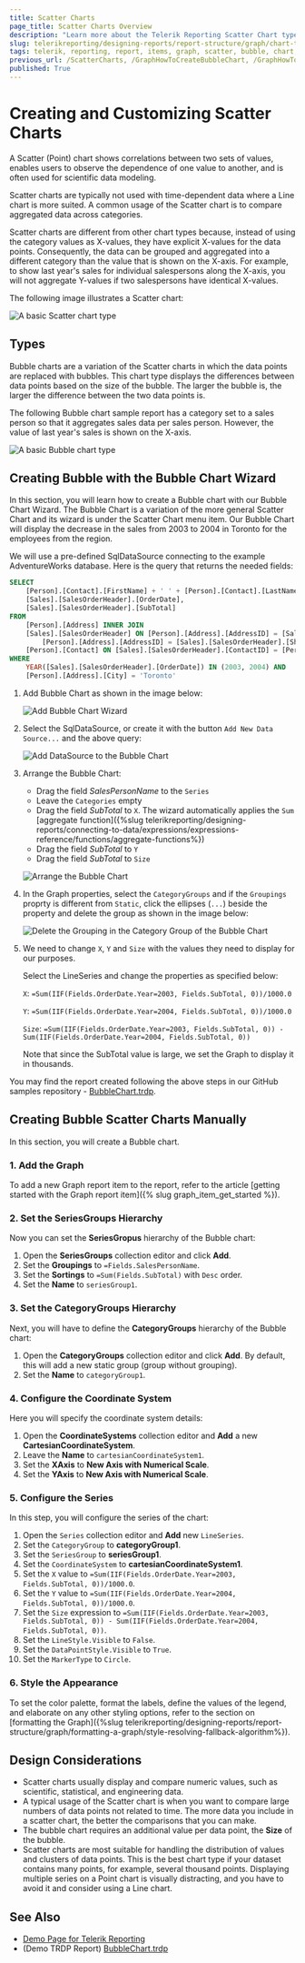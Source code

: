 ```yaml
---
title: Scatter Charts
page_title: Scatter Charts Overview
description: "Learn more about the Telerik Reporting Scatter Chart types supported by the Graph report item and learn how to create a Bubble chart."
slug: telerikreporting/designing-reports/report-structure/graph/chart-types/scatter-charts/overview
tags: telerik, reporting, report, items, graph, scatter, bubble, chart, overview, creating
previous_url: /ScatterCharts, /GraphHowToCreateBubbleChart, /GraphHowToCreateScatterChart, /report-items/graph/chart-types/scatter-charts/overview, /report-items/graph/chart-types/scatter-charts/how-to-create-scatter-chart, /report-items/graph/chart-types/scatter-charts/how-to-create-bubble-chart
published: True
---
```


# Creating and Customizing Scatter Charts

A Scatter (Point) chart shows correlations between two sets of values, enables users to observe the dependence of one value to another, and is often used for scientific data modeling. 

Scatter charts are typically not used with time-dependent data where a Line chart is more suited. A common usage of the Scatter chart is to compare aggregated data across categories. 

Scatter charts are different from other chart types because, instead of using the category values as X-values, they have explicit X-values for the data points. Consequently, the data can be grouped and aggregated into a different category than the value that is shown on the X-axis. For example, to show last year's sales for individual salespersons along the X-axis, you will not aggregate Y-values if two salespersons have identical X-values. 

The following image illustrates a Scatter chart: 

![A basic Scatter chart type](images/scatter-chart.png)

## Types

Bubble charts are a variation of the Scatter charts in which the data points are replaced with bubbles. This chart type displays the differences between data points based on the size of the bubble. The larger the bubble is, the larger the difference between the two data points is. 

The following Bubble chart sample report has a category set to a sales person so that it aggregates sales data per sales person. However, the value of last year's sales is shown on the X-axis. 

![A basic Bubble chart type](images/BubbleChartWizardPreview.png)

## Creating Bubble with the Bubble Chart Wizard

In this section, you will learn how to create a Bubble chart with our Bubble Chart Wizard.
The Bubble Chart is a variation of the more general Scatter Chart and its wizard is under the Scatter Chart menu item. Our Bubble Chart will display the decrease in the sales from 2003 to 2004 in Toronto for the employees from the region.

We will use a pre-defined SqlDataSource connecting to the example AdventureWorks database. Here is the query that returns the needed fields:

````SQL
SELECT
	[Person].[Contact].[FirstName] + ' ' + [Person].[Contact].[LastName] AS 'SalesPersonName',
	[Sales].[SalesOrderHeader].[OrderDate],
	[Sales].[SalesOrderHeader].[SubTotal]
FROM
	[Person].[Address] INNER JOIN
	[Sales].[SalesOrderHeader] ON [Person].[Address].[AddressID] = [Sales].[SalesOrderHeader].[BillToAddressID] AND 
		[Person].[Address].[AddressID] = [Sales].[SalesOrderHeader].[ShipToAddressID] INNER JOIN
	[Person].[Contact] ON [Sales].[SalesOrderHeader].[ContactID] = [Person].[Contact].[ContactID] 
WHERE
	YEAR([Sales].[SalesOrderHeader].[OrderDate]) IN (2003, 2004) AND
	[Person].[Address].[City] = 'Toronto'
````


1. Add Bubble Chart as shown in the image below:

	![Add Bubble Chart Wizard](images/BubbleChartWizardAdd.png)

1. Select the SqlDataSource, or create it with the button `Add New Data Source...` and the above query:

	![Add DataSource to the Bubble Chart](images/BubbleChartWizardDataSource.png)

1. Arrange the Bubble Chart:

	* Drag the field _SalesPersonName_ to the `Series`
	* Leave the `Categories` empty
	* Drag the field _SubTotal_ to `X`. The wizard automatically applies the `Sum` [aggregate function]({%slug telerikreporting/designing-reports/connecting-to-data/expressions/expressions-reference/functions/aggregate-functions%})
	* Drag the field _SubTotal_ to `Y`
	* Drag the field _SubTotal_ to `Size`

	![Arrange the Bubble Chart](images/BubbleChartWizardArrangeFields.png)

1. In the Graph properties, select the `CategoryGroups` and if the `Groupings` proprty is different from `Static`, click the ellipses (`...`) beside the property and delete the group as shown in the image below:

	![Delete the Grouping in the Category Group of the Bubble Chart](images/BubbleChartWizardDeleteCategoryGrouping.png)

1. We need to change `X`, `Y` and `Size` with the values they need to display for our purposes.

	Select the LineSeries and change the properties as specified below:

	`X`: `=Sum(IIF(Fields.OrderDate.Year=2003, Fields.SubTotal, 0))/1000.0`

	`Y`: `=Sum(IIF(Fields.OrderDate.Year=2004, Fields.SubTotal, 0))/1000.0`

	`Size`: `=Sum(IIF(Fields.OrderDate.Year=2003, Fields.SubTotal, 0)) - Sum(IIF(Fields.OrderDate.Year=2004, Fields.SubTotal, 0))`

	Note that since the SubTotal value is large, we set the Graph to display it in thousands.

You may find the report created following the above steps in our GitHub samples repository - [BubbleChart.trdp](https://github.com/telerik/reporting-samples/blob/master/graph-samples/BubbleChart.trdp).

## Creating Bubble Scatter Charts Manually

In this section, you will create a Bubble chart.

### 1. Add the Graph

To add a new Graph report item to the report, refer to the article [getting started with the Graph report item]({% slug graph_item_get_started %}). 

### 2. Set the SeriesGroups Hierarchy 

Now you can set the **SeriesGropus** hierarchy of the Bubble chart: 

1. Open the __SeriesGroups__ collection editor and click __Add__.
1. Set the __Groupings__ to `=Fields.SalesPersonName`.
1. Set the __Sortings__ to `=Sum(Fields.SubTotal)` with `Desc` order. 
1. Set the __Name__ to `seriesGroup1`. 

### 3. Set the CategoryGroups Hierarchy

Next, you will have to define the **CategoryGroups** hierarchy of the Bubble chart:

1. Open the __CategoryGroups__ collection editor and click __Add__. By default, this will add a new static group (group without grouping).
1. Set the __Name__ to `categoryGroup1`.

### 4. Configure the Coordinate System

Here you will specify the coordinate system details: 

1. Open the __CoordinateSystems__ collection editor and __Add__ a new __CartesianCoordinateSystem__.
1. Leave the __Name__ to `cartesianCoordinateSystem1`.
1. Set the __XAxis__ to __New Axis with Numerical Scale__.
1. Set the __YAxis__ to __New Axis with Numerical Scale__.

### 5. Configure the Series

In this step, you will configure the series of the chart:

1. Open the `Series` collection editor and __Add__ new `LineSeries`.
1. Set the `CategoryGroup` to __categoryGroup1__.
1. Set the `SeriesGroup` to __seriesGroup1__.
1. Set the `CoordinateSystem` to __cartesianCoordinateSystem1__.
1. Set the `X` value to `=Sum(IIF(Fields.OrderDate.Year=2003, Fields.SubTotal, 0))/1000.0`.
1. Set the `Y` value to `=Sum(IIF(Fields.OrderDate.Year=2004, Fields.SubTotal, 0))/1000.0`.
1. Set the `Size` expression to `=Sum(IIF(Fields.OrderDate.Year=2003, Fields.SubTotal, 0)) - Sum(IIF(Fields.OrderDate.Year=2004, Fields.SubTotal, 0))`.
1. Set the `LineStyle.Visible` to `False`.
1. Set the `DataPointStyle.Visible` to `True`.
1. Set the `MarkerType` to `Circle`.

### 6. Style the Appearance

To set the color palette, format the labels, define the values of the legend, and elaborate on any other styling options, refer to the section on [formatting the Graph]({%slug telerikreporting/designing-reports/report-structure/graph/formatting-a-graph/style-resolving-fallback-algorithm%}).

## Design Considerations 

* Scatter charts usually display and compare numeric values, such as scientific, statistical, and engineering data.
* A typical usage of the Scatter chart is when you want to compare large numbers of data points not related to time. The more data you include in a scatter chart, the better the comparisons that you can make.
* The bubble chart requires an additional value per data point, the **Size** of the bubble. 
* Scatter charts are most suitable for handling the distribution of values and clusters of data points. This is the best chart type if your dataset contains many points, for example, several thousand points. Displaying multiple series on a Point chart is visually distracting, and you have to avoid it and consider using a Line chart.

## See Also 

* [Demo Page for Telerik Reporting](https://demos.telerik.com/reporting)
* (Demo TRDP Report) [BubbleChart.trdp](https://github.com/telerik/reporting-samples/blob/master/graph-samples/BubbleChart.trdp)
